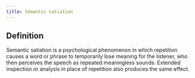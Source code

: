 ```yaml
---
title: Semantic satiation
---
```


## Definition

Semantic satiation is a psychological phenomenon in which repetition causes a word or phrase to temporarily lose meaning for the listener, who then perceives the speech as repeated meaningless sounds. Extended inspection or analysis in place of repetition also produces the same effect.
